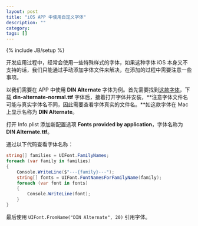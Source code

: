 ```yaml
---
layout: post
title: "iOS APP 中使用自定义字体"
description: ""
category: 
tags: []
---
```

{% include JB/setup %}

开发应用过程中，经常会使用一些特殊样式的字体，如果这种字体 iOS 本身又不支持的话，我们只能通过手动添加字体文件来解决，在添加的过程中需要注意一些事项。

以我们需要在 APP 中使用 **DIN Alternate** 字体为例。首先需要找到[这款字体](https://github.com/msmuenchen/skynetrss/tree/master/css/fonts)，下载 **din-alternate-normal.ttf** 字体后，接着打开字体并安装，**注意字体文件名可能与真实字体名不同，因此需要查看字体真实的文件名。**如这款字体在 Mac 上显示名称为 **DIN Alternate**。

打开 Info.plist 添加新配置选项 **Fonts provided by application**，字体名称为 **DIN Alternate.ttf**。

通过以下代码查看字体名称：

```csharp
string[] families = UIFont.FamilyNames;
foreach (var family in families)
{
    Console.WriteLine($"---{family}---");
    string[] fonts = UIFont.FontNamesForFamilyName(family);
    foreach (var font in fonts)
    {
        Console.WriteLine(font);
    }
}
```

最后使用 `UIFont.FromName("DIN Alternate", 20)` 引用字体。
